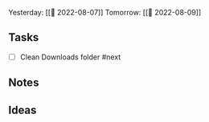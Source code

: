 Yesterday: [[📅 2022-08-07]]
Tomorrow: [[📅 2022-08-09]]

## Tasks
* [ ] Clean Downloads folder #next


## Notes

## Ideas
